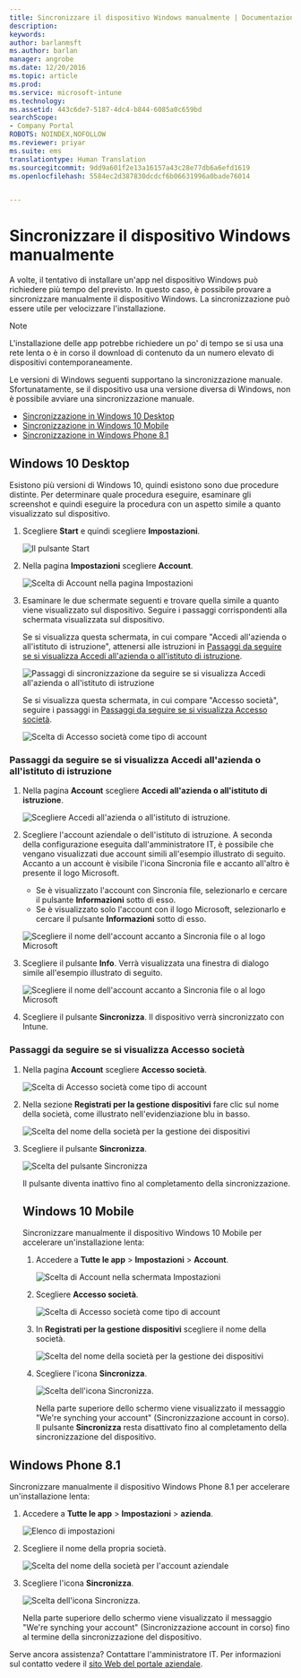 ```yaml
---
title: Sincronizzare il dispositivo Windows manualmente | Documentazione Microsoft
description: 
keywords: 
author: barlanmsft
ms.author: barlan
manager: angrobe
ms.date: 12/20/2016
ms.topic: article
ms.prod: 
ms.service: microsoft-intune
ms.technology: 
ms.assetid: 443c6de7-5187-4dc4-b844-6085a0c659bd
searchScope:
- Company Portal
ROBOTS: NOINDEX,NOFOLLOW
ms.reviewer: priyar
ms.suite: ems
translationtype: Human Translation
ms.sourcegitcommit: 9dd9a601f2e13a16157a43c28e77db6a6efd1619
ms.openlocfilehash: 5584ec2d387830dcdcf6b06631996a0bade76014


---
```


# <a name="sync-your-windows-device-manually"></a>Sincronizzare il dispositivo Windows manualmente

A volte, il tentativo di installare un'app nel dispositivo Windows può richiedere più tempo del previsto. In questo caso, è possibile provare a sincronizzare manualmente il dispositivo Windows. La sincronizzazione può essere utile per velocizzare l'installazione.

> [!Note] 
> L'installazione delle app potrebbe richiedere un po' di tempo se si usa una rete lenta o è in corso il download di contenuto da un numero elevato di dispositivi contemporaneamente.

Le versioni di Windows seguenti supportano la sincronizzazione manuale. Sfortunatamente, se il dispositivo usa una versione diversa di Windows, non è possibile avviare una sincronizzazione manuale.

* [Sincronizzazione in Windows 10 Desktop](#windows-10-desktop)
* [Sincronizzazione in Windows 10 Mobile](#windows-10-mobile)
* [Sincronizzazione in Windows Phone 8.1](#windows-phone-81)

## <a name="windows-10-desktop"></a>Windows 10 Desktop
Esistono più versioni di Windows 10, quindi esistono sono due procedure distinte. Per determinare quale procedura eseguire, esaminare gli screenshot e quindi eseguire la procedura con un aspetto simile a quanto visualizzato sul dispositivo.

1. Scegliere **Start** e quindi scegliere **Impostazioni**.

    ![Il pulsante Start](./media/win10pc-sync-1-start-button.png)

2. Nella pagina **Impostazioni** scegliere **Account**.

    ![Scelta di Account nella pagina Impostazioni](./media/win10pc-sync-2-settings-accounts.png)

3. Esaminare le due schermate seguenti e trovare quella simile a quanto viene visualizzato sul dispositivo. Seguire i passaggi corrispondenti alla schermata visualizzata sul dispositivo.

    Se si visualizza questa schermata, in cui compare "Accedi all'azienda o all'istituto di istruzione", attenersi alle istruzioni in [Passaggi da seguire se si visualizza Accedi all'azienda o all'istituto di istruzione](#steps-to-follow-if-you-see-access-work-or-school).

    ![Passaggi di sincronizzazione da seguire se si visualizza Accedi all'azienda o all'istituto di istruzione](./media/w10-enroll-rs1-connect-to-work-or-school.png)

    Se si visualizza questa schermata, in cui compare "Accesso società", seguire i passaggi in [Passaggi da seguire se si visualizza Accesso società](#steps-to-follow-if-you-see-your-account).

    ![Scelta di Accesso società come tipo di account](./media/win10pc-sync-3-work-access.png)

### <a name="steps-to-follow-if-you-see-access-work-or-school"></a>Passaggi da seguire se si visualizza Accedi all'azienda o all'istituto di istruzione

1. Nella pagina **Account** scegliere **Accedi all'azienda o all'istituto di istruzione**.

    ![Scegliere Accedi all'azienda o all'istituto di istruzione.](./media/w10-enroll-rs1-connect-to-work-or-school.png)

2. Scegliere l'account aziendale o dell'istituto di istruzione. A seconda della configurazione eseguita dall'amministratore IT, è possibile che vengano visualizzati due account simili all'esempio illustrato di seguito. Accanto a un account è visibile l'icona Sincronia file e accanto all'altro è presente il logo Microsoft.

    - Se è visualizzato l'account con Sincronia file, selezionarlo e cercare il pulsante **Informazioni** sotto di esso.
    - Se è visualizzato solo l'account con il logo Microsoft, selezionarlo e cercare il pulsante **Informazioni** sotto di esso.

    ![Scegliere il nome dell'account accanto a Sincronia file o al logo Microsoft](./media/win10pc-rs1-sync-info-button.png)

3. Scegliere il pulsante **Info**. Verrà visualizzata una finestra di dialogo simile all'esempio illustrato di seguito.

    ![Scegliere il nome dell'account accanto a Sincronia file o al logo Microsoft](./media/win10pc-rs1-sync-button.png)

4. Scegliere il pulsante **Sincronizza**. Il dispositivo verrà sincronizzato con Intune.

### <a name="steps-to-follow-if-you-see-work-access"></a>Passaggi da seguire se si visualizza Accesso società

1. Nella pagina **Account** scegliere **Accesso società**.

    ![Scelta di Accesso società come tipo di account](./media/win10pc-sync-3-work-access.png)

2. Nella sezione **Registrati per la gestione dispositivi** fare clic sul nome della società, come illustrato nell'evidenziazione blu in basso.

    ![Scelta del nome della società per la gestione dei dispositivi](./media/win10pc-sync-4-tap-com-name.png)

3. Scegliere il pulsante **Sincronizza**.

    ![Scelta del pulsante Sincronizza](./media/win10pc-sync-5-tap-sync.png)

   Il pulsante diventa inattivo fino al completamento della sincronizzazione.

   ## <a name="windows-10-mobile"></a>Windows 10 Mobile
   Sincronizzare manualmente il dispositivo Windows 10 Mobile per accelerare un'installazione lenta:

   1. Accedere a **Tutte le app** > **Impostazioni** > **Account**.

       ![Scelta di Account nella schermata Impostazioni](./media/win10m-sync-1-settings-accounts.png)

   2. Scegliere **Accesso società**.

       ![Scelta di Accesso società come tipo di account](./media/win10m-sync-2-work-access.png)

   3. In **Registrati per la gestione dispositivi** scegliere il nome della società.

       ![Scelta del nome della società per la gestione dei dispositivi](./media/win10m-sync-3-tap-comp-name.png)

   4. Scegliere l'icona **Sincronizza**.

       ![Scelta dell'icona Sincronizza.](./media/win10m-sync-4-tap-sync.png)

       Nella parte superiore dello schermo viene visualizzato il messaggio "We're synching your account" (Sincronizzazione account in corso). Il pulsante **Sincronizza** resta disattivato fino al completamento della sincronizzazione del dispositivo.

## <a name="windows-phone-81"></a>Windows Phone 8.1
Sincronizzare manualmente il dispositivo Windows Phone 8.1 per accelerare un'installazione lenta:

1. Accedere a **Tutte le app** > **Impostazioni** > **azienda**.

    ![Elenco di impostazioni](./media/wp81-1-sync-settings-workplace.png)

2. Scegliere il nome della propria società.

    ![Scelta del nome della società per l'account aziendale](./media/wp81-2-sync-tap-compname.png)

3. Scegliere l'icona **Sincronizza**.

    ![Scelta dell'icona Sincronizza.](./media/wp81-3-sync-tap-sync-button.png)

   Nella parte superiore dello schermo viene visualizzato il messaggio "We're synching your account" (Sincronizzazione account in corso) fino al termine della sincronizzazione del dispositivo.

Serve ancora assistenza? Contattare l'amministratore IT. Per informazioni sul contatto vedere il [sito Web del portale aziendale](http://portal.manage.microsoft.com).



<!--HONumber=Dec16_HO3-->


